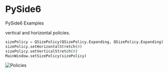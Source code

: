 # PySide6
PySide6 Examples

vertical and horizontal policies.
```python
sizePolicy = QSizePolicy(QSizePolicy.Expanding, QSizePolicy.Expanding)
sizePolicy.setHorizontalStretch(0)
sizePolicy.setVerticalStretch(0)
MainWindow.setSizePolicy(sizePolicy)
```
![Policies](https://github.com/brent-stone/PySide6/images/Horizontal_Vertical_Policies.PNG?raw=true)